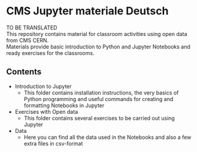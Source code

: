 # CMS Jupyter materiale Deutsch
TO BE TRANSLATED <br>
This repository contains material for classroom activities using open data from CMS CERN. <br>
Materials provide basic introduction to Python and Jupyter Notebooks and ready exercises for the classrooms.

## Contents
- Introduction to Jupyter <br>
  - This folder contains installation instructions, the very basics of Python programming and useful commands for creating and   formatting Notebooks in Jupyter
- Exercises with Open data
  - This folder contains several exercises to be carried out using Jupyter
- Data
  - Here you can find all the data used in the Notebooks and also a few extra files in csv-format
